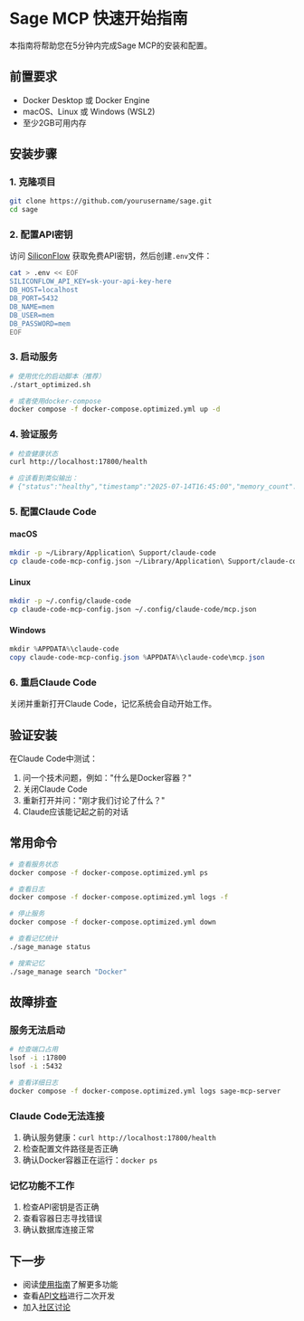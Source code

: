 # Sage MCP 快速开始指南

本指南将帮助您在5分钟内完成Sage MCP的安装和配置。

## 前置要求

- Docker Desktop 或 Docker Engine
- macOS、Linux 或 Windows (WSL2)
- 至少2GB可用内存

## 安装步骤

### 1. 克隆项目

```bash
git clone https://github.com/yourusername/sage.git
cd sage
```

### 2. 配置API密钥

访问 [SiliconFlow](https://siliconflow.cn) 获取免费API密钥，然后创建`.env`文件：

```bash
cat > .env << EOF
SILICONFLOW_API_KEY=sk-your-api-key-here
DB_HOST=localhost
DB_PORT=5432
DB_NAME=mem
DB_USER=mem
DB_PASSWORD=mem
EOF
```

### 3. 启动服务

```bash
# 使用优化的启动脚本（推荐）
./start_optimized.sh

# 或者使用docker-compose
docker compose -f docker-compose.optimized.yml up -d
```

### 4. 验证服务

```bash
# 检查健康状态
curl http://localhost:17800/health

# 应该看到类似输出：
# {"status":"healthy","timestamp":"2025-07-14T16:45:00","memory_count":0,"database":"connected"}
```

### 5. 配置Claude Code

#### macOS
```bash
mkdir -p ~/Library/Application\ Support/claude-code
cp claude-code-mcp-config.json ~/Library/Application\ Support/claude-code/mcp.json
```

#### Linux
```bash
mkdir -p ~/.config/claude-code
cp claude-code-mcp-config.json ~/.config/claude-code/mcp.json
```

#### Windows
```powershell
mkdir %APPDATA%\claude-code
copy claude-code-mcp-config.json %APPDATA%\claude-code\mcp.json
```

### 6. 重启Claude Code

关闭并重新打开Claude Code，记忆系统会自动开始工作。

## 验证安装

在Claude Code中测试：

1. 问一个技术问题，例如："什么是Docker容器？"
2. 关闭Claude Code
3. 重新打开并问："刚才我们讨论了什么？"
4. Claude应该能记起之前的对话

## 常用命令

```bash
# 查看服务状态
docker compose -f docker-compose.optimized.yml ps

# 查看日志
docker compose -f docker-compose.optimized.yml logs -f

# 停止服务
docker compose -f docker-compose.optimized.yml down

# 查看记忆统计
./sage_manage status

# 搜索记忆
./sage_manage search "Docker"
```

## 故障排查

### 服务无法启动
```bash
# 检查端口占用
lsof -i :17800
lsof -i :5432

# 查看详细日志
docker compose -f docker-compose.optimized.yml logs sage-mcp-server
```

### Claude Code无法连接
1. 确认服务健康：`curl http://localhost:17800/health`
2. 检查配置文件路径是否正确
3. 确认Docker容器正在运行：`docker ps`

### 记忆功能不工作
1. 检查API密钥是否正确
2. 查看容器日志寻找错误
3. 确认数据库连接正常

## 下一步

- 阅读[使用指南](usage-guide.md)了解更多功能
- 查看[API文档](api-reference.md)进行二次开发
- 加入[社区讨论](https://github.com/yourusername/sage/discussions)